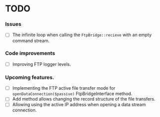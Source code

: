 # TODO

### Issues

- [ ] The infinite loop when calling the `FtpBridge::recieve` with an empty command stream.

### Code improvements

- [ ] Improving FTP logger levels.

### Upcoming features.

- [ ] Implementing the FTP active file transfer mode for `openDataConnection($passive)` FtpBridgeInterface method.
- [ ] Add method allows changing the record structure of the file transfers.
- [ ] Allowing using the active IP address when opening a data stream connection.